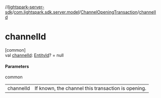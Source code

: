 //[lightspark-server-sdk](../../../index.md)/[com.lightspark.sdk.server.model](../index.md)/[ChannelOpeningTransaction](index.md)/[channelId](channel-id.md)

# channelId

[common]\
val [channelId](channel-id.md): [EntityId](../-entity-id/index.md)? = null

#### Parameters

common

| | |
|---|---|
| channelId | If known, the channel this transaction is opening. |
